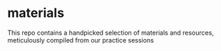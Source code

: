 # materials
This repo contains a handpicked selection of materials and resources, meticulously compiled from our practice sessions
